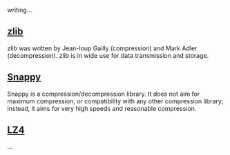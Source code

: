 writing...


[zlib](http://www.zlib.net/)
---
zlib was written by Jean-loup Gailly (compression) and Mark Adler (decompression). zlib is in wide use for data transmission and storage.



[Snappy](https://google.github.io/snappy/)
---
Snappy is a compression/decompression library. It does not aim for maximum compression, or compatibility with any other compression library; instead, it aims for very high speeds and reasonable compression.



[LZ4]()
---
...
